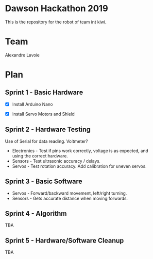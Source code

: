 # Dawson Hackathon 2019
This is the repository for the robot of team int kiwi.

# Team

Alexandre Lavoie

# Plan

## Sprint 1 - Basic Hardware

- [x] Install Arduino Nano
- [x] Install Servo Motors and Shield


## Sprint 2 - Hardware Testing

Use of Serial for data reading. Voltmeter?

* Electronics - Test if pins work correctly, voltage is as expected, and using the correct hardware.
* Sensors - Test ultrasonic accuracy / delays.
* Servos - Test rotation accuracy. Add calibration for uneven servos.

## Sprint 3 - Basic Software

* Servos - Forward/backward movement, left/right turning.
* Sensors - Gets accurate distance when moving forwards.

## Sprint 4 - Algorithm

TBA

## Sprint 5 - Hardware/Software Cleanup

TBA